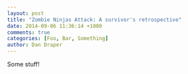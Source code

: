 ```yaml
---
layout: post
title: "Zombie Ninjas Attack: A survivor's retrospective"
date: 2014-09-06 11:36:14 +1000
comments: true
categories: [Foo, Bar, Something]
author: Dan Draper
---
```

Some stuff!
